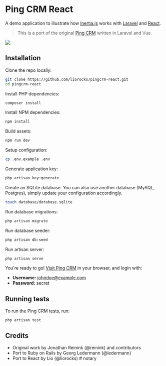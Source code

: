 # Ping CRM React

A demo application to illustrate how [Inertia.js](https://inertiajs.com/) works with [Laravel](https://laravel.com/) and [React](https://reactjs.org/).

> This is a port of the original [Ping CRM](https://github.com/inertiajs/pingcrm) written in Laravel and Vue.

![](https://raw.githubusercontent.com/liorocks/pingcrm-react/master/screenshot.png)

## Installation

Clone the repo locally:

```sh
git clone https://github.com/liorocks/pingcrm-react.git
cd pingcrm-react
```

Install PHP dependencies:

```sh
composer install
```

Install NPM dependencies:

```sh
npm install
```

Build assets:

```sh
npm run dev
```

Setup configuration:

```sh
cp .env.example .env
```

Generate application key:

```sh
php artisan key:generate
```

Create an SQLite database. You can also use another database (MySQL, Postgres), simply update your configuration accordingly.

```sh
touch database/database.sqlite
```

Run database migrations:

```sh
php artisan migrate
```

Run database seeder:

```sh
php artisan db:seed
```

Run artisan server:

```sh
php artisan serve
```

You're ready to go! [Visit Ping CRM](http://127.0.0.1:8000/) in your browser, and login with:

- **Username:** johndoe@example.com
- **Password:** secret

## Running tests

To run the Ping CRM tests, run:

```
php artisan test
```

## Credits

- Original work by Jonathan Reinink (@reinink) and contributors
- Port to Ruby on Rails by Georg Ledermann (@ledermann)
- Port to React by Lio (@liorocks)
#   n o t a r y  
 